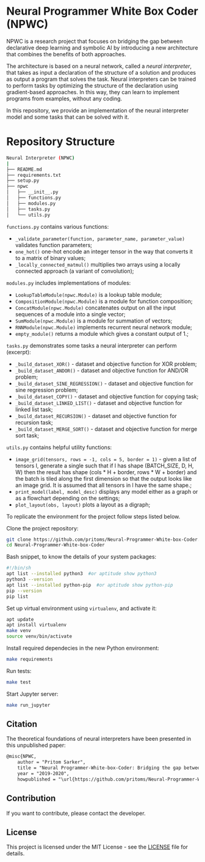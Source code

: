 # Neural Programmer White Box Coder (NPWC)

NPWC is a research project that focuses on bridging the gap between declarative deep learning and symbolic AI by introducing a new architecture that combines the benefits of both approaches.

The architecture is based on a neural network, called a _neural interpreter_, that takes as input a declaration of the structure of a solution and produces as output a program that solves the task. Neural interpreters can be trained to perform tasks by optimizing the structure of the declaration using gradient-based approaches. In this way, they can learn to implement programs from examples, without any coding.

In this repository, we provide an implementation of the neural interpreter model and some tasks that can be solved with it.

# Repository Structure

```bash
Neural Interpreter (NPWC)
|
├── README.md
├── requirements.txt
├── setup.py
├── npwc
│   ├── __init__.py
│   ├── functions.py
│   ├── modules.py
│   ├── tasks.py
│   └── utils.py
```


`functions.py` contains various functions:
- `_validate_parameter(function, parameter_name, parameter_value)` validates function parameters;
- `one_hot()` one-hot encode an integer tensor in the way that converts it to a matrix of binary values;
- `_locally_connected_matmul()` multiplies two arrays using a locally connected approach (a variant of convolution);

`modules.py` includes implementations of modules:
- `LookupTableModule(npwc.Module)` is a lookup table module;
- `CompositionModule(npwc.Module)` is a module for function composition;
- `ConcatModule(npwc.Module)` concatenates output on all the input sequences of a module into a single vector;
- `SumModule(npwc.Module)` is a module for summation of vectors;
- `RNNModule(npwc.Module)` implements recurrent neural network module;
- `empty_module()` returns a module which gives a constant output of 1.;

`tasks.py` demonstrates some tasks a neural interpreter can perform (excerpt):
- `_build_dataset_XOR()` - dataset and objective function for XOR problem;
- `_build_dataset_ANDOR()` - dataset and objective function for AND/OR problem;
- `_build_dataset_SINE_REGRESSION()` - dataset and objective function for sine regression problem;
- `_build_dataset_COPY()` - dataset and objective function for copying task;
- `_build_dataset_LINKED_LIST()` - dataset and objective function for linked list task;
- `_build_dataset_RECURSION()` - dataset and objective function for recursion task;
- `_build_dataset_MERGE_SORT()` - dataset and objective function for merge sort task;

`utils.py` contains helpful utility functions:
- `image_grid(tensors, rows = -1, cols = 5, border = 1)` - given a list of tensors l, generate a single such that if l has shape (BATCH_SIZE, D, H, W) then the result has shape (cols * H + border, rows * W + border) and the batch is tiled along the first dimension so that the output looks like an image grid. It is assumed that all tensors in l have the same shape.;
- `print_model(label, model_desc)` displays any model either as a graph or as a flowchart depending on the settings;
- `plot_layout(obs, layout)` plots a layout as a digraph;

To replicate the environment for the project follow steps listed below.

Clone the project repository:

```bash
git clone https://github.com/pritoms/Neural-Programmer-White-box-Coder.git
cd Neural-Programmer-White-box-Coder
```

Bash snippet, to know the details of your system packages:

```bash
#!/bin/sh
apt list --installed python3  #or aptitude show python3
python3 --version
apt list --installed python-pip  #or aptitude show python-pip
pip --version
pip list
```

Set up virtual environment using `virtualenv`, and activate it:

```bash
apt update
apt install virtualenv
make venv
source venv/bin/activate
```

Install required dependecies in the new Python environment:

```bash
make requirements
```

Run tests:

```bash
make test
```

Start Jupyter server:

```bash
make run_jupyter
```



## Citation

The theoretical foundations of neural interpreters have been presented in this unpublished paper:

```markdown
@misc{NPWC,
    author = "Pritom Sarker",
    title = "Neural Programmer-White-box-Coder: Bridging the gap between declarative deep learning and symbolic AI",
    year = "2019-2020",
    howpublished = "\url{https://github.com/pritoms/Neural-Programmer-White-box-Coder}"} 
```


## Contribution

If you want to contribute, please contact the developer.


## License

This project is licensed under the MIT License - see the [LICENSE](LICENSE) file for details.
